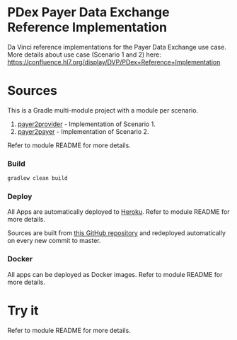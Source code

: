 PDex Payer Data Exchange Reference Implementation
===============

Da Vinci reference implementations for the Payer Data Exchange use case. More details about use case (Scenario 1 and 2) here: https://confluence.hl7.org/display/DVP/PDex+Reference+Implementation

# Sources
This is a Gradle multi-module project with a module per scenario.
1. [payer2provider](payer2provider) - Implementation of Scenario 1.
2. [payer2payer](payer2payer) - Implementation of Scenario 2.

Refer to module README for more details.

### Build
```sh
gradlew clean build
```
### Deploy
All Apps are automatically deployed to [Heroku](https://dashboard.heroku.com). Refer to module README for more details.

Sources are built from [this GitHub repository](https://github.com/HL7-DaVinci/PDex-Patient-Import-App) and redeployed automatically on every new commit to master.

### Docker
All apps can be deployed as Docker images. Refer to module README for more details.

# Try it
Refer to module README for more details.
